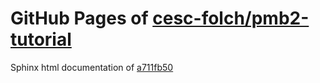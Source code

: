 GitHub Pages of [cesc-folch/pmb2-tutorial](https://github.com/cesc-folch/pmb2-tutorial.git)
===
Sphinx html documentation of [a711fb50](https://github.com/cesc-folch/pmb2-tutorial/tree/a711fb5010bdf35e1a730b63b52669798952f935)

